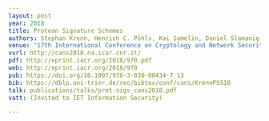```yaml
---
layout: post
year: 2018
title: Protean Signature Schemes
authors: Stephan Krenn, Henrich C. Pöhls, Kai Samelin, Daniel Slamanig
venue: "17th International Conference on Cryptology and Network Security - CANS 2018"
vurl: http://cans2018.na.icar.cnr.it/
pdf: http://eprint.iacr.org/2018/970.pdf
web: http://eprint.iacr.org/2018/970
pub: https://doi.org/10.1007/978-3-030-00434-7_13
bib: https://dblp.uni-trier.de/rec/bibtex/conf/cans/KrennPSS18
talk: publications/talks/prot-sigs_cans2018.pdf
vatt: (Invited to IET Information Security)

---
```


